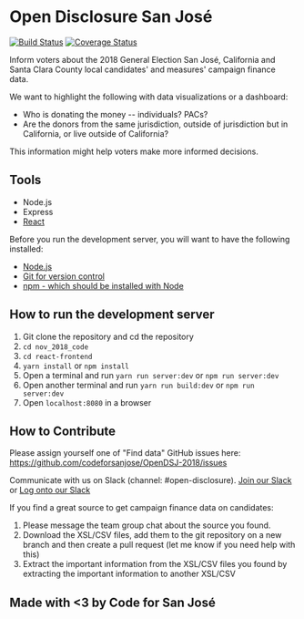 # Open Disclosure San José
[![Build Status](https://travis-ci.org/codeforsanjose/OpenDSJ-2018.svg?branch=develop)](https://travis-ci.org/codeforsanjose/OpenDSJ-2018)
[![Coverage Status](https://coveralls.io/repos/github/codeforsanjose/OpenDSJ-2018/badge.svg?branch=develop)](https://coveralls.io/github/codeforsanjose/OpenDSJ-2018?branch=develop)

Inform voters about the 2018 General Election San José, California and Santa Clara County local candidates' and measures' campaign finance data. 

We want to highlight the following with data visualizations or a dashboard: 
- Who is donating the money -- individuals? PACs? 
- Are the donors from the same jurisdiction, outside of jurisdiction but in California, or live outside of California? 

This information might help voters make more informed decisions.

## Tools
- Node.js
- Express
- [React](https://reactjs.org/)

Before you run the development server, you will want to have the following installed:
- [Node.js](https://nodejs.org/en/)
- [Git for version control](https://git-scm.com/)
- [npm - which should be installed with Node](https://www.npmjs.com/get-npm)
 
## How to run the development server
1. Git clone the repository and cd the repository
2. ```cd nov_2018_code``` 
3. ```cd react-frontend```
4. ```yarn install``` or ```npm install```
5. Open a terminal and run ```yarn run server:dev``` or ```npm run server:dev```
6. Open another terminal and run ```yarn run build:dev``` or ```npm run server:dev```
7. Open ```localhost:8080``` in a browser

## How to Contribute
Please assign yourself one of "Find data" GitHub issues here:
https://github.com/codeforsanjose/OpenDSJ-2018/issues

Communicate with us on Slack (channel: #open-disclosure). 
[Join our Slack](https://slackin-c4sj.herokuapp.com/) or [Log onto our Slack](https://codeforsanjose.slack.com)

If you find a great source to get campaign finance data on candidates:
1. Please message the team group chat about the source you found.
2. Download the XSL/CSV files, add them to the git repository on a new branch and then create a pull request (let me know if you need help with this)
3. Extract the important information from the XSL/CSV files you found by extracting the important information to another XSL/CSV

## Made with <3 by Code for San José
